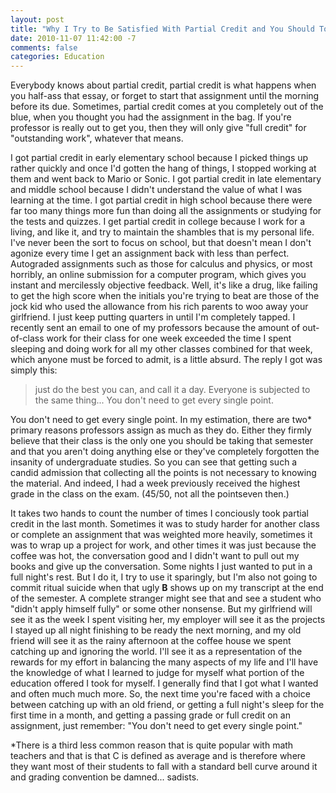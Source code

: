 ```yaml
---
layout: post
title: "Why I Try to Be Satisfied With Partial Credit and You Should Too"
date: 2010-11-07 11:42:00 -7
comments: false
categories: Education
---
```


Everybody knows about partial credit, partial credit is what happens when you
half-ass that essay, or forget to start that assignment until the morning before
its due. Sometimes, partial credit comes at you completely out of the blue, when
you thought you had the assignment in the bag. If you're professor is really out
to get you, then they will only give "full credit" for "outstanding work",
whatever that means.

I got partial credit in early elementary school because I picked things up
rather quickly and once I'd gotten the hang of things, I stopped working at them
and went back to Mario or Sonic. I got partial credit in late elementary and
middle school because I didn't understand the value of what I was learning at
the time. I got partial credit in high school because there were far too many
things more fun than doing all the assignments or studying for the tests and
quizzes. I get partial credit in college because I work for a living, and like
it, and try to maintain the shambles that is my personal life. I've never been
the sort to focus on school, but that doesn't mean I don't agonize every time I
get an assignment back with less than perfect. Autograded assignments such as
those for calculus and physics, or most horribly, an online submission for a
computer program, which gives you instant and mercilessly objective feedback.
Well, it's like a drug, like failing to get the high score when the initials
you're trying to beat are those of the jock kid who used the allowance from his
rich parents to woo away your girlfriend. I just keep putting quarters in until
I'm completely tapped. I recently sent an email to one of my professors because
the amount of out-of-class work for their class for one week exceeded the time I
spent sleeping and doing work for all my other classes combined for that week,
which anyone must be forced to admit, is a little absurd. The reply I got was
simply this:

> just do the best you can, and call it a day. Everyone is subjected to the
> same thing...  You don't need to get every single point.

You don't need to get every single point. In my estimation, there are two*
primary reasons professors assign as much as they do. Either they firmly believe
that their class is the only one you should be taking that semester and that you
aren't doing anything else or they've completely forgotten the insanity of
undergraduate studies. So you can see that getting such a candid admission that
collecting all the points is not necessary to knowing the material. And indeed,
I had a week previously received the highest grade in the class on the exam.
(45/50, not all the pointseven then.)

It takes two hands to count the number of times I conciously took partial credit
in the last month. Sometimes it was to study harder for another class or
complete an assignment that was weighted more heavily, sometimes it was to wrap
up a project for work, and other times it was just because the coffee was hot,
the conversation good and I didn't want to pull out my books and give up the
conversation. Some nights I just wanted to put in a full night's rest. But I do
it, I try to use it sparingly, but I'm also not going to commit ritual suicide
when that ugly __B__ shows up on my transcript at the end of the semester. A
complete stranger might see that and see a student who "didn't apply himself
fully" or some other nonsense. But my girlfriend will see it as the week I spent
visiting her, my employer will see it as the projects I stayed up all night
finishing to be ready the next morning, and my old friend will see it as the
rainy afternoon at the coffee house we spent catching up and ignoring the world.
I'll see it as a representation of the rewards for my effort in balancing the
many aspects of my life and I'll have the knowledge of what I learned to judge
for myself what portion of the education offered I took for myself. I generally
find that I got what I wanted and often much much more. So, the next time you're
faced with a choice between catching up with an old friend, or getting a full
night's sleep for the first time in a month, and getting a passing grade or full
credit on an assignment, just remember: "You don't need to get every single
point."

*There is a third less common reason that is quite popular with math teachers
and that is that C is defined as average and is therefore where they want most
of their students to fall with a standard bell curve around it and grading
convention be damned... sadists.
